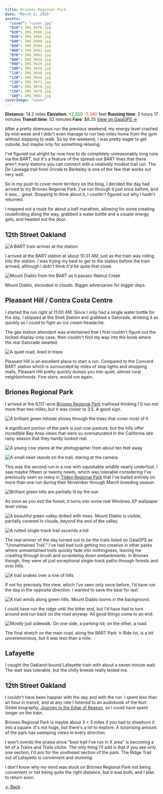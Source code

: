 ```yaml
---
title: Briones Regional Park
date: "March 2, 2025"
assets:
  "cover": "cover.jpg"
  "010": IMG_8976.jpg
  "020": IMG_8980.jpg
  "030": IMG_8986.jpg
  "040": IMG_8990.jpg
  "050": IMG_8994.jpg
  "060": IMG_9001.jpg
  "070": IMG_9002.jpg
  "080": IMG_9019.jpg
  "090": IMG_9029.jpg
  "100": IMG_9038.jpg
  "110": IMG_9048.jpg
  "120": IMG_9059.jpg
  "130": IMG_9071.jpg
  "140": IMG_9078.jpg
  "150": IMG_9079.jpg
  "160": IMG_9081.jpg
coverImage: "cover"
---
```


<span data-behavior="introduction"></span>

<span class="intro-meta intro-meta--distance">**Distance**: 14.2 miles</span>
<span class="intro-meta intro-meta--elevation">**Elevation**: <span style="color:green">+2,350</span> <span style="color:#ca4747">-2,080</span> feet</span>
<span class="intro-meta intro-meta--time">**Running time**: 2 hours 17 minutes</span>
<span class="intro-meta intro-meta--transit">**Transit time**: 52 minutes</span>
<span class="intro-meta intro-meta--fare">**Fare**: $8.25</span>
<span class="intro-meta intro-meta--link">[View on GaiaGPS →](https://www.gaiagps.com/public/udrowHChMPo0ikBkUFjpusYo/)</span>

After a pretty strenuous run the previous weekend, my energy level crashed by mid-week and I didn't even manage to run two miles home from the gym without stopping to walk. So by the weekend, I was pretty eager to get outside, but maybe only for something relaxing.

I've figured out alright by now how to do completely unreasonably long runs via the BART, but It's a feature of the spread-out BART lines that there aren't many stations you can connect with a relatively modest trail run. The De Laveaga trail from Orinda to Berkeley is one of the few that works out very well.

So in my push to cover more territory on the blog, I decided the day had arrived to try Briones Regional Park. I've run through it just once before, and it was… great. Stopping to think about it, I couldn't figured out why I hadn't returned.

I mapped out a route for about a half marathon, allowing for some creating routefinding along the way, grabbed a water bottle and a couple energy gels, and headed out the door.

<span data-behavior="anchor" data-feature-index="0" data-mile-position="0"></span>

## 12th Street Oakland

<span data-behavior="anchor" data-feature-index="0" data-mile-position="0"></span>
![A BART train arrives at the station](IMG_8976.jpg)

I arrived at the BART station at about 10:31 AM, just as the train was rolling into the station. I was trying my best to get to the station before the train arrived, although I didn't think it'd be quite that close.

<span data-behavior="anchor" data-feature-index="0" data-mile-position="14"></span>
![Mount Diablo from the BART as it passes Walnut Creek](IMG_8980.jpg)

Mount Diablo, shrouded in clouds. Bigger adversaries for bigger days.

<span data-behavior="anchor" data-feature-index="1" data-mile-position="0"></span>
## Pleasant Hill / Contra Costa Centre

<span data-behavior="anchor" data-feature-index="1" data-mile-position="0"></span>
I started the run right at 11:00 AM. Since I only had a single water bottle for the day, I stopped at the Shell Station and grabbed a Gatorade, drinking it as quickly as I could to fight an ice cream headache.

The gas station attendant was entertained that I first couldn't figure out the locked display-only case, then couldn't find my way into the kiosk where the real Gatorade awaited.

<span data-behavior="anchor" data-feature-index="1" data-mile-position="2.25"></span>
![A quiet road, lined in trees](IMG_8986.jpg)

Pleasant Hill is an excellent place to start a run. Compared to the Concord BART station which is surrounded by miles of stop lights and shopping malls, Pleasant Hill pretty quickly dumps you into quiet, almost rural neighborhoods. Five stars; would run again.

<span data-behavior="anchor" data-feature-index="1" data-mile-position="3.35" data-split></span>
## Briones Regional Park

<span data-behavior="anchor" data-feature-index="1" data-mile-position="3.36"></span>
I arrived at the 6,117-acre [Briones Regional Park](https://www.ebparks.org/parks/briones) trailhead thinking I'd run not more than two miles, but it was closer to 3.5. A good sign.

<span data-behavior="anchor" data-feature-index="1" data-mile-position="3.85"></span>
![A brilliant green hillside shows through the trees that cover most of it](IMG_8994.jpg)

A significant portion of the park is just cow pasture, but the hills offer incredible Bay Area views that were so oversaturated in the California late rainy season that they hardly looked real.

<span data-behavior="anchor" data-feature-index="1" data-mile-position="5.4"></span>
![A young cow stares at the photographer from about ten feet away](IMG_9002.jpg)

<span data-behavior="anchor" data-feature-index="1" data-mile-position="6.4"></span>
![A small newt stands on the trail, staring at the camera](IMG_9019.jpg)

This was the second run in a row with squishable wildlife nearly underfoot. I saw maybe fifteen or twenty newts, which was tolerable considering I've previously seen so many in [Tilden Regional Park](https://www.ebparks.org/parks/tilden) that I've bailed entirely on more than one run during their November through March breeding season.

<span data-behavior="anchor" data-feature-index="1" data-mile-position="7.6"></span>
![Brilliant green hills are partially lit by the sun](IMG_9029.jpg)

As soon as you exit the forest, it turns into some real Windows XP wallpaper level vistas.

<span data-behavior="anchor" data-feature-index="1" data-mile-position="8.5"></span>
![A beautiful green valley dotted with trees. Mount Diablo is visible, partially covered in clouds, beyond the end of the valley.](IMG_9038.jpg)

<span data-behavior="anchor" data-feature-index="1" data-mile-position="9.9"></span>
![A rutted single-track trail ascends a hill](IMG_9048.jpg)

The real winner of the day turned out to be the trails listed on GaiaGPS as "Unmaintained Trail." I've had bad luck getting too creative in other parks where unmaintained trails quickly fade into nothingness, leaving me crawling through brush and scrambling down embankments. In Briones though, they were all just exceptional single-track paths through forests and over hills.

<span data-behavior="anchor" data-feature-index="1" data-mile-position="11.0"></span>
![A trail snakes over a row of hills](IMG_9059.jpg)

If not for precisely this view, which I've seen only once before, I'd have run the day in the opposite direction. I wanted to save the best for last.

<span data-behavior="anchor" data-feature-index="1" data-mile-position="12.5"></span>
![A trail winds along green hills. Mount Diablo looms in the background.](IMG_9071.jpg)

I could have run the ridge until the bitter end, but I'd have had to turn around and run back on the road anyway. All good things come to an end.

<span data-behavior="anchor" data-feature-index="1" data-mile-position="14.0"></span>
![Mostly just sidewalk. On one side, a parking lot; on the other, a road.](IMG_9079.jpg)

The final stretch on the main road, along the BART Park 'n Ride lot, is a bit unceremonious, but it was less than a mile.

<span data-behavior="anchor" data-feature-index="2" data-mile-position="0" data-split></span>
## Lafayette

<span data-behavior="anchor" data-feature-index="2" data-mile-position="0"></span>
I caught the Oakland-bound Lafayette train with about a seven minute wait. The wait was tolerable, but the chilly breeze really tested me.

<span data-behavior="anchor" data-feature-index="2" data-mile-position="19.0"></span>
## 12th Street Oakland

<span data-behavior="conclusion"></span>

I couldn't have been happier with the day and with the run. I spent less than an hour in transit, and at any rate I listened to an audiobook of the Kurt Gödel biography, [Journey to the Edge of Reason](https://wwnorton.com/books/9781324005445), so I could have spent longer on the train.

Briones Regional Park is maybe about 3 &times; 3 miles if you had to shoehorn it into a square. It's not huge, but there's a lot to explore. A surprising amount of the park has sweeping views in every direction.

I won't overdo the praise since "best trail I've run in X area" is becoming a bit of a Trains and Trails cliche. The only thing I'll add is that if you see only one section, I'd aim for the southeast section of the park. The Ridge Trail out of Lafayette is convenient and *stunning*.

I don't know why my mind was stuck on Briones Regional Park not being convenient or not being quite the right distance, but it was both, and I plan to return soon.

[← Back]()
